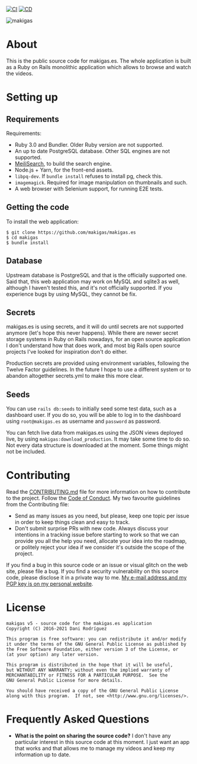 [![CI](https://github.com/makigas/makigas.es/actions/workflows/ci.yml/badge.svg)](https://github.com/makigas/makigas.es/actions/workflows/ci.yml)
[![CD](https://github.com/makigas/makigas.es/actions/workflows/cd.yml/badge.svg)](https://github.com/makigas/makigas.es/actions/workflows/cd.yml)

<img src="https://i.imgur.com/GPJvkq1.png" alt="makigas">

# About

This is the public source code for makigas.es. The whole application is built
as a Ruby on Rails monolithic application which allows to browse and watch the
videos.

# Setting up

## Requirements

Requirements:

* Ruby 3.0 and Bundler. Older Ruby version are not supported.
* An up to date PostgreSQL database. Other SQL engines are not supported.
* [MeiliSearch](https://www.meilisearch.com/), to build the search engine.
* Node.js + Yarn, for the front-end assets.
* `libpq-dev`. If `bundle install` refuses to install pg, check this.
* `imagemagick`. Required for image manipulation on thumbnails and such.
* A web browser with Selenium support, for running E2E tests.

## Getting the code

To install the web application:

    $ git clone https://github.com/makigas/makigas.es
    $ cd makigas
    $ bundle install

## Database

Upstream database is PostgreSQL and that is the officially supported one. Said
that, this web application may work on MySQL and sqlite3 as well, although I
haven't tested this, and it's not officially supported. If you experience bugs
by using MySQL, they cannot be fix.

## Secrets

makigas.es is using secrets, and it will do until secrets are not supported
anymore (let's hope this never happens). While there are newer secret storage
systems in Ruby on Rails nowadays, for an open source application I don't
understand how that does work, and most big Rails open source projects I've
looked for inspiration don't do either.

Production secrets are provided using environment variables, following the
Twelve Factor guidelines. In the future I hope to use a different system or
to abandon altogether secrets.yml to make this more clear.

## Seeds

You can use `rails db:seeds` to initially seed some test data, such as a
dashboard user. If you do so, you will be able to log in to the dashboard
using `root@makigas.es` as username and `password` as password.

You can fetch live data from makigas.es using the JSON views deployed live,
by using `makigas:download_production`. It may take some time to do so.
Not every data structure is downloaded at the moment. Some things might not
be included.

# Contributing

Read the [CONTRIBUTING.md][1] file for more information on how to contribute to
the project. Follow the [Code of Conduct][2]. My two favourite guidelines from
the Contributing file:

* Send as many issues as you need, but please, keep one topic per issue
  in order to keep things clean and easy to track.
* Don't submit surprise PRs with new code. Always discuss your intentions
  in a tracking issue before starting to work so that we can provide you all
  the help you need, allocate your idea into the roadmap, or politely reject
  your idea if we consider it's outside the scope of the project.

If you find a bug in this source code or an issue or visual glitch on the web
site, please file a bug. If you find a security vulnerability on this source
code, please disclose it in a private way to me. [My e-mail address and my
PGP key is on my personal website][3].

# License

    makigas v5 - source code for the makigas.es application
    Copyright (C) 2016-2021 Dani Rodríguez

    This program is free software: you can redistribute it and/or modify
    it under the terms of the GNU General Public License as published by
    the Free Software Foundation, either version 3 of the License, or
    (at your option) any later version.

    This program is distributed in the hope that it will be useful,
    but WITHOUT ANY WARRANTY; without even the implied warranty of
    MERCHANTABILITY or FITNESS FOR A PARTICULAR PURPOSE.  See the
    GNU General Public License for more details.

    You should have received a copy of the GNU General Public License
    along with this program.  If not, see <http://www.gnu.org/licenses/>.


# Frequently Asked Questions

* **What is the point on sharing the source code?**
  I don't have any particular interest in this source code at this moment. I
  just want an app that works and that allows me to manage my videos and keep
  my information up to date.

[1]: https://github.com/makigas/makigas.es/blob/trunk/CONTRIBUTING.md
[2]: https://github.com/makigas/makigas.es/blob/trunk/CODE_OF_CONDUCT.md
[3]: https://www.danirod.es/contact/
